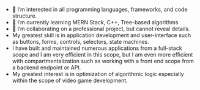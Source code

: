 - 👀 I’m interested in all programming languages, frameworks, and code structure.
- 🌱 I’m currently learning MERN Stack, C++, Tree-based algorithms
- 💞️ I’m collaborating on a professional project, but cannot reveal details.
- My greatest skill is in application development and user-interface such as buttons, forms, controls, selectors, state machines.
- I have built and maintained numerous applications from a full-stack scope and I am very efficient in this scope,
but I am even more efficient with compartmentalization such as working with a front end scope from a backend endpoint or API.
- My greatest interest is in optimization of algorithmic logic especially within the scope of video game development.
